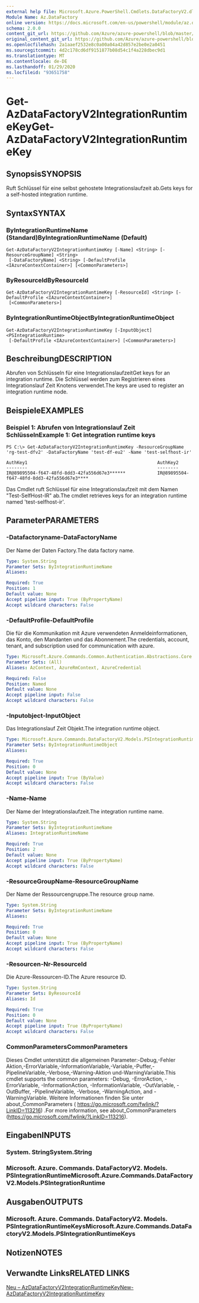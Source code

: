 ```yaml
---
external help file: Microsoft.Azure.PowerShell.Cmdlets.DataFactoryV2.dll-Help.xml
Module Name: Az.DataFactory
online version: https://docs.microsoft.com/en-us/powershell/module/az.datafactory/get-azdatafactoryv2integrationruntimekey
schema: 2.0.0
content_git_url: https://github.com/Azure/azure-powershell/blob/master/src/DataFactory/DataFactoryV2/help/Get-AzDataFactoryV2IntegrationRuntimeKey.md
original_content_git_url: https://github.com/Azure/azure-powershell/blob/master/src/DataFactory/DataFactoryV2/help/Get-AzDataFactoryV2IntegrationRuntimeKey.md
ms.openlocfilehash: 2a1aaef2532e8c0a00a04a42d857e2be0e2a0451
ms.sourcegitcommit: 4d2c178cd6df9151877b08d54c1f4a228dbec9d1
ms.translationtype: MT
ms.contentlocale: de-DE
ms.lasthandoff: 01/29/2020
ms.locfileid: "93651758"
---
```

# <span data-ttu-id="32aff-101">Get-AzDataFactoryV2IntegrationRuntimeKey</span><span class="sxs-lookup"><span data-stu-id="32aff-101">Get-AzDataFactoryV2IntegrationRuntimeKey</span></span>

## <span data-ttu-id="32aff-102">Synopsis</span><span class="sxs-lookup"><span data-stu-id="32aff-102">SYNOPSIS</span></span>
<span data-ttu-id="32aff-103">Ruft Schlüssel für eine selbst gehostete Integrationslaufzeit ab.</span><span class="sxs-lookup"><span data-stu-id="32aff-103">Gets keys for a self-hosted integration runtime.</span></span>

## <span data-ttu-id="32aff-104">Syntax</span><span class="sxs-lookup"><span data-stu-id="32aff-104">SYNTAX</span></span>

### <span data-ttu-id="32aff-105">ByIntegrationRuntimeName (Standard)</span><span class="sxs-lookup"><span data-stu-id="32aff-105">ByIntegrationRuntimeName (Default)</span></span>
```
Get-AzDataFactoryV2IntegrationRuntimeKey [-Name] <String> [-ResourceGroupName] <String>
 [-DataFactoryName] <String> [-DefaultProfile <IAzureContextContainer>] [<CommonParameters>]
```

### <span data-ttu-id="32aff-106">ByResourceId</span><span class="sxs-lookup"><span data-stu-id="32aff-106">ByResourceId</span></span>
```
Get-AzDataFactoryV2IntegrationRuntimeKey [-ResourceId] <String> [-DefaultProfile <IAzureContextContainer>]
 [<CommonParameters>]
```

### <span data-ttu-id="32aff-107">ByIntegrationRuntimeObject</span><span class="sxs-lookup"><span data-stu-id="32aff-107">ByIntegrationRuntimeObject</span></span>
```
Get-AzDataFactoryV2IntegrationRuntimeKey [-InputObject] <PSIntegrationRuntime>
 [-DefaultProfile <IAzureContextContainer>] [<CommonParameters>]
```

## <span data-ttu-id="32aff-108">Beschreibung</span><span class="sxs-lookup"><span data-stu-id="32aff-108">DESCRIPTION</span></span>
<span data-ttu-id="32aff-109">Abrufen von Schlüsseln für eine Integrationslaufzeit</span><span class="sxs-lookup"><span data-stu-id="32aff-109">Get keys for an integration runtime.</span></span> <span data-ttu-id="32aff-110">Die Schlüssel werden zum Registrieren eines Integrationslauf Zeit Knotens verwendet.</span><span class="sxs-lookup"><span data-stu-id="32aff-110">The keys are used to register an integration runtime node.</span></span>

## <span data-ttu-id="32aff-111">Beispiele</span><span class="sxs-lookup"><span data-stu-id="32aff-111">EXAMPLES</span></span>

### <span data-ttu-id="32aff-112">Beispiel 1: Abrufen von Integrationslauf Zeit Schlüsseln</span><span class="sxs-lookup"><span data-stu-id="32aff-112">Example 1: Get integration runtime keys</span></span>
```
PS C:\> Get-AzDataFactoryV2IntegrationRuntimeKey -ResourceGroupName 'rg-test-dfv2' -DataFactoryName 'test-df-eu2' -Name 'test-selfhost-ir'

AuthKey1                                                 AuthKey2
--------                                                 --------
IR@89895504-f647-48fd-8dd3-42fa556d67e3******            IR@89895504-f647-48fd-8dd3-42fa556d67e3****
```

<span data-ttu-id="32aff-113">Das Cmdlet ruft Schlüssel für eine Integrationslaufzeit mit dem Namen "Test-SelfHost-IR" ab.</span><span class="sxs-lookup"><span data-stu-id="32aff-113">The cmdlet retrieves keys for an integration runtime named 'test-selfhost-ir'.</span></span>

## <span data-ttu-id="32aff-114">Parameter</span><span class="sxs-lookup"><span data-stu-id="32aff-114">PARAMETERS</span></span>

### <span data-ttu-id="32aff-115">-Datafactoryname</span><span class="sxs-lookup"><span data-stu-id="32aff-115">-DataFactoryName</span></span>
<span data-ttu-id="32aff-116">Der Name der Daten Factory.</span><span class="sxs-lookup"><span data-stu-id="32aff-116">The data factory name.</span></span>

```yaml
Type: System.String
Parameter Sets: ByIntegrationRuntimeName
Aliases:

Required: True
Position: 1
Default value: None
Accept pipeline input: True (ByPropertyName)
Accept wildcard characters: False
```

### <span data-ttu-id="32aff-117">-DefaultProfile</span><span class="sxs-lookup"><span data-stu-id="32aff-117">-DefaultProfile</span></span>
<span data-ttu-id="32aff-118">Die für die Kommunikation mit Azure verwendeten Anmeldeinformationen, das Konto, den Mandanten und das Abonnement.</span><span class="sxs-lookup"><span data-stu-id="32aff-118">The credentials, account, tenant, and subscription used for communication with azure.</span></span>

```yaml
Type: Microsoft.Azure.Commands.Common.Authentication.Abstractions.Core.IAzureContextContainer
Parameter Sets: (All)
Aliases: AzContext, AzureRmContext, AzureCredential

Required: False
Position: Named
Default value: None
Accept pipeline input: False
Accept wildcard characters: False
```

### <span data-ttu-id="32aff-119">-Inputobject</span><span class="sxs-lookup"><span data-stu-id="32aff-119">-InputObject</span></span>
<span data-ttu-id="32aff-120">Das Integrationslauf Zeit Objekt.</span><span class="sxs-lookup"><span data-stu-id="32aff-120">The integration runtime object.</span></span>

```yaml
Type: Microsoft.Azure.Commands.DataFactoryV2.Models.PSIntegrationRuntime
Parameter Sets: ByIntegrationRuntimeObject
Aliases:

Required: True
Position: 0
Default value: None
Accept pipeline input: True (ByValue)
Accept wildcard characters: False
```

### <span data-ttu-id="32aff-121">-Name</span><span class="sxs-lookup"><span data-stu-id="32aff-121">-Name</span></span>
<span data-ttu-id="32aff-122">Der Name der Integrationslaufzeit.</span><span class="sxs-lookup"><span data-stu-id="32aff-122">The integration runtime name.</span></span>

```yaml
Type: System.String
Parameter Sets: ByIntegrationRuntimeName
Aliases: IntegrationRuntimeName

Required: True
Position: 2
Default value: None
Accept pipeline input: True (ByPropertyName)
Accept wildcard characters: False
```

### <span data-ttu-id="32aff-123">-ResourceGroupName</span><span class="sxs-lookup"><span data-stu-id="32aff-123">-ResourceGroupName</span></span>
<span data-ttu-id="32aff-124">Der Name der Ressourcengruppe.</span><span class="sxs-lookup"><span data-stu-id="32aff-124">The resource group name.</span></span>

```yaml
Type: System.String
Parameter Sets: ByIntegrationRuntimeName
Aliases:

Required: True
Position: 0
Default value: None
Accept pipeline input: True (ByPropertyName)
Accept wildcard characters: False
```

### <span data-ttu-id="32aff-125">-Resourcen-Nr</span><span class="sxs-lookup"><span data-stu-id="32aff-125">-ResourceId</span></span>
<span data-ttu-id="32aff-126">Die Azure-Ressourcen-ID.</span><span class="sxs-lookup"><span data-stu-id="32aff-126">The Azure resource ID.</span></span>

```yaml
Type: System.String
Parameter Sets: ByResourceId
Aliases: Id

Required: True
Position: 0
Default value: None
Accept pipeline input: True (ByPropertyName)
Accept wildcard characters: False
```

### <span data-ttu-id="32aff-127">CommonParameters</span><span class="sxs-lookup"><span data-stu-id="32aff-127">CommonParameters</span></span>
<span data-ttu-id="32aff-128">Dieses Cmdlet unterstützt die allgemeinen Parameter:-Debug,-Fehler Aktion,-ErrorVariable,-InformationVariable,-Variable,-Puffer,-PipelineVariable,-Verbose,-Warning-Aktion und-WarningVariable.</span><span class="sxs-lookup"><span data-stu-id="32aff-128">This cmdlet supports the common parameters: -Debug, -ErrorAction, -ErrorVariable, -InformationAction, -InformationVariable, -OutVariable, -OutBuffer, -PipelineVariable, -Verbose, -WarningAction, and -WarningVariable.</span></span> <span data-ttu-id="32aff-129">Weitere Informationen finden Sie unter about_CommonParameters ( https://go.microsoft.com/fwlink/?LinkID=113216) .</span><span class="sxs-lookup"><span data-stu-id="32aff-129">For more information, see about_CommonParameters (https://go.microsoft.com/fwlink/?LinkID=113216).</span></span>

## <span data-ttu-id="32aff-130">Eingaben</span><span class="sxs-lookup"><span data-stu-id="32aff-130">INPUTS</span></span>

### <span data-ttu-id="32aff-131">System. String</span><span class="sxs-lookup"><span data-stu-id="32aff-131">System.String</span></span>

### <span data-ttu-id="32aff-132">Microsoft. Azure. Commands. DataFactoryV2. Models. PSIntegrationRuntime</span><span class="sxs-lookup"><span data-stu-id="32aff-132">Microsoft.Azure.Commands.DataFactoryV2.Models.PSIntegrationRuntime</span></span>

## <span data-ttu-id="32aff-133">Ausgaben</span><span class="sxs-lookup"><span data-stu-id="32aff-133">OUTPUTS</span></span>

### <span data-ttu-id="32aff-134">Microsoft. Azure. Commands. DataFactoryV2. Models. PSIntegrationRuntimeKeys</span><span class="sxs-lookup"><span data-stu-id="32aff-134">Microsoft.Azure.Commands.DataFactoryV2.Models.PSIntegrationRuntimeKeys</span></span>

## <span data-ttu-id="32aff-135">Notizen</span><span class="sxs-lookup"><span data-stu-id="32aff-135">NOTES</span></span>

## <span data-ttu-id="32aff-136">Verwandte Links</span><span class="sxs-lookup"><span data-stu-id="32aff-136">RELATED LINKS</span></span>

[<span data-ttu-id="32aff-137">Neu – AzDataFactoryV2IntegrationRuntimeKey</span><span class="sxs-lookup"><span data-stu-id="32aff-137">New-AzDataFactoryV2IntegrationRuntimeKey</span></span>]()
